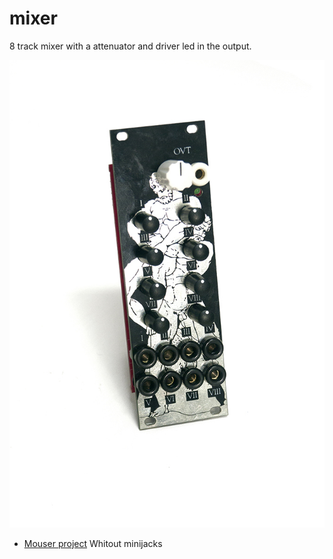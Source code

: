 # mixer

8 track mixer with a attenuator and driver led in the output.

![mixer]( mixer.jpg)


- [Mouser project](https://www.mouser.com/ProjectManager/ProjectDetail.aspx?AccessID=80c47b85ff ) Whitout minijacks



